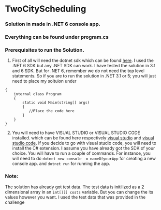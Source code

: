 # TwoCityScheduling

### Solution in made in .NET 6 console app. 
### Everything can be found under program.cs 

### Prerequisites to run the Solution. 
1. First of all will need the dotnet sdk which can be found [here](https://dotnet.microsoft.com/en-us/download). I used the .NET 6 SDK but any .NET SDK can work. 
I have tested the solution in 3.1 and 6 SDK. But for .NET 6, remember we do not need the top level statements. So if you are to run the solution in .NET 3.1 or 5; you will just need to place my soltuion under 
```namespace yournamespace
{
    internal class Program
    {
        static void Main(string[] args)
        {
           //Place the code here
        }
    }
}
```

2. You will need to have VISUAL STUDIO or VISUAL STUDIO CODE installed. which can be found here respectively [visual studio](https://visualstudio.microsoft.com/) and [visual studio code](https://code.visualstudio.com/). If you decide to go with visual studio code, you will need to install the C# extension. I assume you have already got the SDK of your choice. You will have to run a couple of commands. For instance, you will need to do `dotnet new console -o nameOfyourApp` for creating a new console app. and `dotnet run` for running the app. 

### Note: 
The solution has already got test data. The test data is initilized as a 2 dimensional array in an `int[][] costs` variable. But you can change the its values however you want. I used the test data that was provided in the challenge
